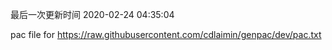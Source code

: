 最后一次更新时间 2020-02-24 04:35:04
	
pac file for https://raw.githubusercontent.com/cdlaimin/genpac/dev/pac.txt

